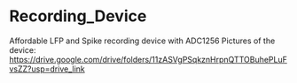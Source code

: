 # Recording_Device
Affordable LFP and Spike recording device with ADC1256
Pictures of the device:
https://drive.google.com/drive/folders/11zASVgPSqkznHrpnQTTOBuhePLuFvsZZ?usp=drive_link
